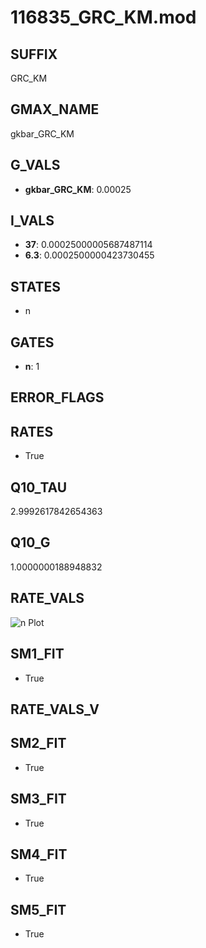 # 116835_GRC_KM.mod

## SUFFIX

GRC_KM

## GMAX_NAME

gkbar_GRC_KM

## G_VALS

- **gkbar_GRC_KM**: 0.00025

## I_VALS

- **37**: 0.00025000005687487114
- **6.3**: 0.0002500000423730455

## STATES

- n

## GATES

- **n**: 1

## ERROR_FLAGS


## RATES

- True

## Q10_TAU

2.9992617842654363

## Q10_G

1.0000000188948832

## RATE_VALS

![n Plot](/Users/pbozelos/Dropbox/icg-Chai-Panos/supermodels/output_markdown_files/K/116835_GRC_KM.mod/images/n.png)

## SM1_FIT

- True

## RATE_VALS_V

## SM2_FIT

- True

## SM3_FIT

- True

## SM4_FIT

- True

## SM5_FIT

- True

